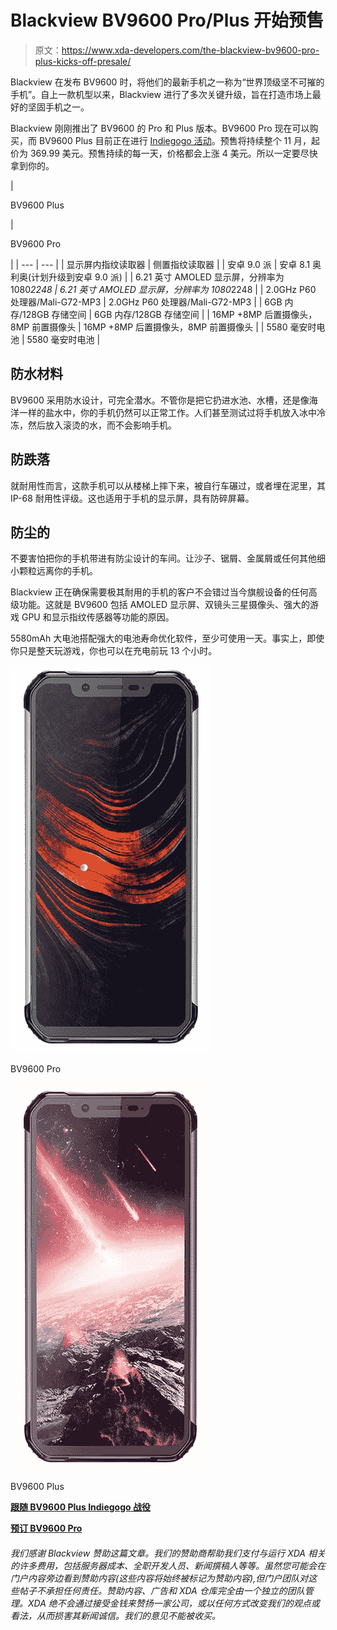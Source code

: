 # Blackview BV9600 Pro/Plus 开始预售

> 原文：<https://www.xda-developers.com/the-blackview-bv9600-pro-plus-kicks-off-presale/>

Blackview 在发布 BV9600 时，将他们的最新手机之一称为“世界顶级坚不可摧的手机”。自上一款机型以来，Blackview 进行了多次关键升级，旨在打造市场上最好的坚固手机之一。

Blackview 刚刚推出了 BV9600 的 Pro 和 Plus 版本。BV9600 Pro 现在可以购买，而 BV9600 Plus 目前正在进行 [Indiegogo 活动](https://goo.gl/M3tX6d)。预售将持续整个 11 月，起价为 369.99 美元。预售持续的每一天，价格都会上涨 4 美元。所以一定要尽快拿到你的。

| 

BV9600 Plus

 | 

BV9600 Pro

 |
| --- | --- |
| 显示屏内指纹读取器 | 侧置指纹读取器 |
| 安卓 9.0 派 | 安卓 8.1 奥利奥(计划升级到安卓 9.0 派) |
| 6.21 英寸 AMOLED 显示屏，分辨率为 1080*2248 | 6.21 英寸 AMOLED 显示屏，分辨率为 1080*2248 |
| 2.0GHz P60 处理器/Mali-G72-MP3 | 2.0GHz P60 处理器/Mali-G72-MP3 |
| 6GB 内存/128GB 存储空间 | 6GB 内存/128GB 存储空间 |
| 16MP +8MP 后置摄像头，8MP 前置摄像头 | 16MP +8MP 后置摄像头，8MP 前置摄像头 |
| 5580 毫安时电池 | 5580 毫安时电池 |

## 防水材料

BV9600 采用防水设计，可完全潜水。不管你是把它扔进水池、水槽，还是像海洋一样的盐水中，你的手机仍然可以正常工作。人们甚至测试过将手机放入冰中冷冻，然后放入滚烫的水，而不会影响手机。

## 防跌落

就耐用性而言，这款手机可以从楼梯上摔下来，被自行车碾过，或者埋在泥里，其 IP-68 耐用性评级。这也适用于手机的显示屏，具有防碎屏幕。

## 防尘的

不要害怕把你的手机带进有防尘设计的车间。让沙子、锯屑、金属屑或任何其他细小颗粒远离你的手机。

Blackview 正在确保需要极其耐用的手机的客户不会错过当今旗舰设备的任何高级功能。这就是 BV9600 包括 AMOLED 显示屏、双镜头三星摄像头、强大的游戏 GPU 和显示指纹传感器等功能的原因。

5580mAh 大电池搭配强大的电池寿命优化软件，至少可使用一天。事实上，即使你只是整天玩游戏，你也可以在充电前玩 13 个小时。

 <picture>![](img/424e4e3a448f5ef806652712f966b8da.png)</picture> 

BV9600 Pro

 <picture>![](img/b92739fa898e09d5dd52bcf7d45fd38e.png)</picture> 

BV9600 Plus

[**跟随 BV9600 Plus Indiegogo 战役**](https://www.indiegogo.com/projects/blackview-most-reliable-uncrackable-smartphone/coming_soon/)

[**预订 BV9600 Pro**](http://promo.blackview.hk/new-rugged-phone-bv9600-pro-plus-hot-presale/)

###### *我们感谢 Blackview 赞助这篇文章。我们的赞助商帮助我们支付与运行 XDA 相关的许多费用，包括服务器成本、全职开发人员、新闻撰稿人等等。虽然您可能会在门户内容旁边看到赞助内容(这些内容将始终被标记为赞助内容),但门户团队对这些帖子不承担任何责任。赞助内容、广告和 XDA 仓库完全由一个独立的团队管理。XDA 绝不会通过接受金钱来赞扬一家公司，或以任何方式改变我们的观点或看法，从而损害其新闻诚信。我们的意见不能被收买。*